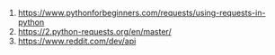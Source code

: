 1. https://www.pythonforbeginners.com/requests/using-requests-in-python
2. https://2.python-requests.org/en/master/
3. https://www.reddit.com/dev/api

